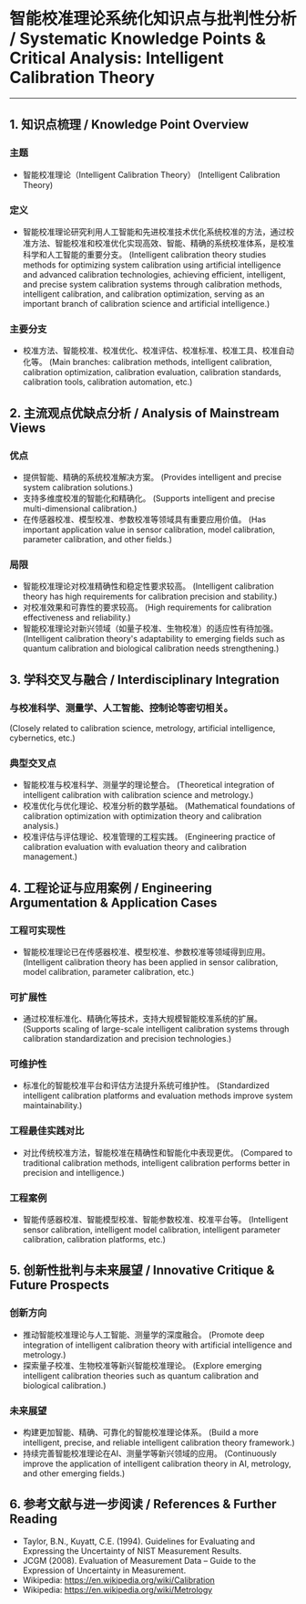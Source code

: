 # 智能校准理论系统化知识点与批判性分析 / Systematic Knowledge Points & Critical Analysis: Intelligent Calibration Theory

---

## 1. 知识点梳理 / Knowledge Point Overview

### 主题
- 智能校准理论（Intelligent Calibration Theory）
  (Intelligent Calibration Theory)

### 定义
- 智能校准理论研究利用人工智能和先进校准技术优化系统校准的方法，通过校准方法、智能校准和校准优化实现高效、智能、精确的系统校准体系，是校准科学和人工智能的重要分支。
  (Intelligent calibration theory studies methods for optimizing system calibration using artificial intelligence and advanced calibration technologies, achieving efficient, intelligent, and precise system calibration systems through calibration methods, intelligent calibration, and calibration optimization, serving as an important branch of calibration science and artificial intelligence.)

### 主要分支
- 校准方法、智能校准、校准优化、校准评估、校准标准、校准工具、校准自动化等。
  (Main branches: calibration methods, intelligent calibration, calibration optimization, calibration evaluation, calibration standards, calibration tools, calibration automation, etc.)

## 2. 主流观点优缺点分析 / Analysis of Mainstream Views

### 优点
- 提供智能、精确的系统校准解决方案。
  (Provides intelligent and precise system calibration solutions.)
- 支持多维度校准的智能化和精确化。
  (Supports intelligent and precise multi-dimensional calibration.)
- 在传感器校准、模型校准、参数校准等领域具有重要应用价值。
  (Has important application value in sensor calibration, model calibration, parameter calibration, and other fields.)

### 局限
- 智能校准理论对校准精确性和稳定性要求较高。
  (Intelligent calibration theory has high requirements for calibration precision and stability.)
- 对校准效果和可靠性的要求较高。
  (High requirements for calibration effectiveness and reliability.)
- 智能校准理论对新兴领域（如量子校准、生物校准）的适应性有待加强。
  (Intelligent calibration theory's adaptability to emerging fields such as quantum calibration and biological calibration needs strengthening.)

## 3. 学科交叉与融合 / Interdisciplinary Integration

### 与校准科学、测量学、人工智能、控制论等密切相关。
  (Closely related to calibration science, metrology, artificial intelligence, cybernetics, etc.)

### 典型交叉点
- 智能校准与校准科学、测量学的理论整合。
  (Theoretical integration of intelligent calibration with calibration science and metrology.)
- 校准优化与优化理论、校准分析的数学基础。
  (Mathematical foundations of calibration optimization with optimization theory and calibration analysis.)
- 校准评估与评估理论、校准管理的工程实践。
  (Engineering practice of calibration evaluation with evaluation theory and calibration management.)

## 4. 工程论证与应用案例 / Engineering Argumentation & Application Cases

### 工程可实现性
- 智能校准理论已在传感器校准、模型校准、参数校准等领域得到应用。
  (Intelligent calibration theory has been applied in sensor calibration, model calibration, parameter calibration, etc.)

### 可扩展性
- 通过校准标准化、精确化等技术，支持大规模智能校准系统的扩展。
  (Supports scaling of large-scale intelligent calibration systems through calibration standardization and precision technologies.)

### 可维护性
- 标准化的智能校准平台和评估方法提升系统可维护性。
  (Standardized intelligent calibration platforms and evaluation methods improve system maintainability.)

### 工程最佳实践对比
- 对比传统校准方法，智能校准在精确性和智能化中表现更优。
  (Compared to traditional calibration methods, intelligent calibration performs better in precision and intelligence.)

### 工程案例
- 智能传感器校准、智能模型校准、智能参数校准、校准平台等。
  (Intelligent sensor calibration, intelligent model calibration, intelligent parameter calibration, calibration platforms, etc.)

## 5. 创新性批判与未来展望 / Innovative Critique & Future Prospects

### 创新方向
- 推动智能校准理论与人工智能、测量学的深度融合。
  (Promote deep integration of intelligent calibration theory with artificial intelligence and metrology.)
- 探索量子校准、生物校准等新兴智能校准理论。
  (Explore emerging intelligent calibration theories such as quantum calibration and biological calibration.)

### 未来展望
- 构建更加智能、精确、可靠化的智能校准理论体系。
  (Build a more intelligent, precise, and reliable intelligent calibration theory framework.)
- 持续完善智能校准理论在AI、测量学等新兴领域的应用。
  (Continuously improve the application of intelligent calibration theory in AI, metrology, and other emerging fields.)

## 6. 参考文献与进一步阅读 / References & Further Reading

- Taylor, B.N., Kuyatt, C.E. (1994). Guidelines for Evaluating and Expressing the Uncertainty of NIST Measurement Results.
- JCGM (2008). Evaluation of Measurement Data – Guide to the Expression of Uncertainty in Measurement.
- Wikipedia: <https://en.wikipedia.org/wiki/Calibration>
- Wikipedia: <https://en.wikipedia.org/wiki/Metrology> 